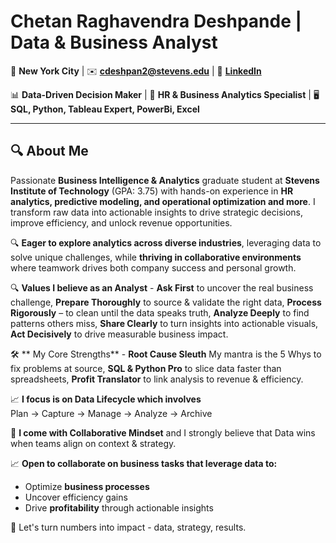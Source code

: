 # Chetan Raghavendra Deshpande | Data & Business Analyst

📍 **New York City** | ✉️ **cdeshpan2@stevens.edu** | 🔗 **[LinkedIn](https://www.linkedin.com/in/chetan-deshpande2)**  


📊 **Data-Driven Decision Maker** | 🚀 **HR & Business Analytics Specialist** | 🖥️ **SQL, Python, Tableau Expert, PowerBi, Excel**

---

## 🔍 **About Me**  
Passionate **Business Intelligence & Analytics** graduate student at **Stevens Institute of Technology** (GPA: 3.75) with hands-on experience in **HR analytics, predictive modeling, and operational optimization and more**. I transform raw data into actionable insights to drive strategic decisions, improve efficiency, and unlock revenue opportunities.  

🔍 **Eager to explore analytics across diverse industries**, leveraging data to solve unique challenges, while **thriving in collaborative environments** where teamwork drives both company success and personal growth.  

🔍 **Values I believe as an Analyst** - **Ask First**  to uncover the real business challenge, **Prepare Thoroughly** to source & validate the right data, **Process Rigorously** –  to clean until the data speaks truth, **Analyze Deeply** to find patterns others miss, **Share Clearly** to turn insights into actionable visuals, **Act Decisively** to drive measurable business impact.  

🛠️ ** My Core Strengths** - **Root Cause Sleuth** My mantra is the 5 Whys to fix problems at source, **SQL & Python Pro** to slice data faster than spreadsheets, **Profit Translator**  to link analysis to revenue & efficiency.

📈 **I focus is on Data Lifecycle which involves**  
Plan → Capture → Manage → Analyze → Archive  

🤝 **I come with Collaborative Mindset** and I strongly believe that Data wins when teams align on context & strategy.

📈 **Open to collaborate on **business tasks** that leverage data to:**  
 
- Optimize **business processes**  
- Uncover efficiency gains  
- Drive **profitability** through actionable insights  

🤝 Let's turn numbers into impact - data, strategy, results.  
